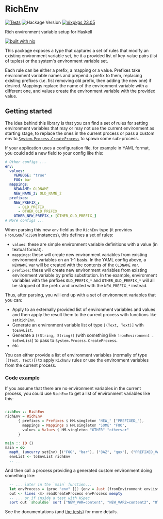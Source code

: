 # RichEnv

[![Tests](https://github.com/DavSanchez/richenv/actions/workflows/tests.yml/badge.svg)](https://github.com/DavSanchez/richenv/actions/workflows/tests.yml)
![Hackage Version](https://img.shields.io/hackage/v/:richenv?style=round-square&logo=haskell)
[![nixpkgs 23.05](https://img.shields.io/badge/nixpkgs-unstable-blue.svg?style=round-square&logo=NixOS&logoColor=white)](https://search.nixos.org/packages?size=1&show=richenv)

Rich environment variable setup for Haskell

[![built with nix](https://builtwithnix.org/badge.svg)](https://builtwithnix.org)

This package exposes a type that captures a set of rules that modify an existing environment variable set, be it a provided list of key-value pairs (list of tuples) or the system's environment variable set.

Each rule can be either a prefix, a mapping or a value. Prefixes take environment variable names and prepend a prefix to them, replacing existing prefixes (i.e. fist removing old prefix, then adding the new one) if desired. Mappings replace the name of the environment variable with a different one, and values create the environment variable with the provided value.

## Getting started

The idea behind this library is that you can find a set of rules for setting environment variables that may or may not use the current environment as starting stage, to replace the ones in the current process or pass a custom env to [`System.Process.CreateProcess`](https://hackage.haskell.org/package/process/docs/System-Process.html#t:CreateProcess) to spawn some sub-process.

If your application uses a configuration file, for example in YAML format, you could add a new field to your config like this:

```yaml
# Other configs ...
env:
  values:
    VERBOSE: "true"
    FOO: bar
  mappings:
    NEWNAME: OLDNAME
    NEW_NAME_2: OLD_NAME_2
  prefixes:
    NEW_PREFIX_:
      - OLD_PREFIX_
      - OTHER_OLD_PREFIX_
    OTHER_NEW_PREFIX_: [OTHER_OLD_PREFIX_]
# More configs ...
```

When parsing this new `env` field as the `RichEnv` type (it provides `FromJSON`/`ToJSON` instances), this defines a set of rules:

- `values`: these are simple environment variable definitions with a value (in textual format).
- `mappings`: these will create new environment variables from existing environment variables on an 1-1 basis. In the YAML config above, a `NEWNAME` var will be created with the contents of the `OLDNAME` var.
- `prefixes`: these will create new environment variables from existing environment variable by prefix substitution. In the example, environment variables with the prefixes `OLD_PREFIX_*` and `OTHER_OLD_PREFIX_*` will all be stripped of the prefix and created with the `NEW_PREFIX_*` instead.

Thus, after parsing, you will end up with a set of environment variables that you can:

- Apply to an externally provided list of environment variables and values and then apply the result them to the current process with functions like `setRichEnv`.
- Generate an environment variable list of type `[(Text, Text)]` with `toEnvList`.
- Generate a `[(String, String)]` (with something like `fromEnvironment . toEnvList`) to pass to `System.Process.CreateProcess`.
- etc

You can either provide a list of environment variables (normally of type `[(Text, Text)]`) to apply `RichEnv` rules or use the environment variables from the current process.

### Code example

If you assume that there are no environment variables in the current process, you could use `RichEnv` to get a list of environment variables like this:

```haskell

richEnv :: RichEnv
richEnv = RichEnv
      { prefixes = Prefixes $ HM.singleton "NEW_" ["PREFIXED_"],
        mappings = Mappings $ HM.singleton "SOME" "FOO",
        values = Values $ HM.singleton "OTHER" "othervar"
      }

main :: IO ()
main = do
  mapM_ (uncurry setEnv) [("FOO", "bar"), ("BAZ", "qux"), ("PREFIXED_VAR", "content"), ("PREFIXED_VAR2", "content2")]
  envList <- toEnvList richEnv
  -- ...
```

And then call a process providing a generated custom environment doing something like:

```haskell
  -- ... later in the `main` function... 
  let envProcess = (proc "env" []) {env = Just (fromEnvironment envList), std_out = CreatePipe}
  out <- lines <$> readCreateProcess envProcess mempty
  -- ... or if inside a test with HSpec
  sort out `shouldBe` sort ["NEW_VAR=content", "NEW_VAR2=content2", "OTHER=othervar", "SOME=bar"]
```

See the documentations (and [the tests](./test/RichEnvSpec.hs)) for more details.
